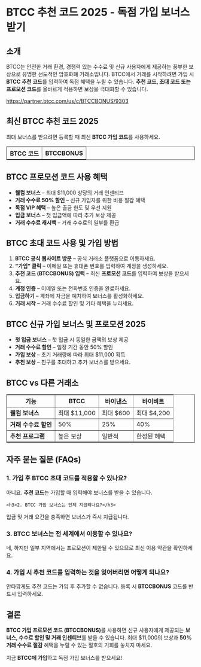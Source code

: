<h1>BTCC 추천 코드 2025 - 독점 가입 보너스 받기</h1>
<h2>소개</h2>
<p>BTCC는 안전한 거래 환경, 경쟁력 있는 수수료 및 신규 사용자에게 제공하는 풍부한 보상으로 유명한 선도적인 암호화폐 거래소입니다. 
  BTCC에서 거래를 시작하려면 가입 시 <strong>BTCC 추천 코드</strong>를 입력하여 독점 혜택을 누릴 수 있습니다. 
  <strong>추천 코드, 초대 코드 또는 프로모션 코드</strong>를 올바르게 적용하면 보상을 극대화할 수 있습니다.</p>
    <a href="https://partner.btcc.com/us/c/BTCCBONUS/9303" target="_blank">https://partner.btcc.com/us/c/BTCCBONUS/9303</a>

  <h2>최신 BTCC 추천 코드 2025</h2>
  <p>최대 보너스를 받으려면 등록할 때 최신 <strong>BTCC 가입 코드</strong>를 사용하세요.</p>
  <table border="1">
    <tr>
        <th><strong>BTCC 코드</strong></th>
      <th><strong>BTCCBONUS</strong></th>
      </tr>
  </table>
    
  <h2>BTCC 프로모션 코드 사용 혜택</h2>
  <ul>
  <li><strong>웰컴 보너스</strong> – 최대 $11,000 상당의 거래 인센티브</li>
  <li><strong>거래 수수료 50% 할인</strong> – 신규 가입자를 위한 비용 절감 혜택</li>
  <li><strong>독점 VIP 혜택</strong> – 높은 출금 한도 및 우선 지원</li>
  <li><strong>입금 보너스</strong> – 첫 입금액에 따라 추가 보상 제공</li>
 <li><strong>거래 수수료 캐시백</strong> – 거래 수수료의 일부를 환급</li>
  </ul>
    
  <h2>BTCC 초대 코드 사용 및 가입 방법</h2>
  <ol>
    <li><strong>BTCC 공식 웹사이트 방문</strong> – 공식 거래소 플랫폼으로 이동하세요.</li>
  <li><strong>“가입” 클릭</strong> – 이메일 또는 휴대폰 번호를 입력하여 계정을 생성하세요.</li>
  <li><strong>추천 코드 (BTCCBONUS) 입력</strong> – 최신 <strong>프로모션 코드</strong>를 입력하여 보상을 받으세요.</li>
  <li><strong>계정 인증</strong> – 이메일 또는 전화번호 인증을 완료하세요.</li>
  <li><strong>입금하기</strong> – 계좌에 자금을 예치하여 보너스를 활성화하세요.</li>
  <li><strong>거래 시작</strong> – 거래 수수료 할인 및 기타 혜택을 누리세요.</li>
   </ol>
    <h2>BTCC 신규 가입 보너스 및 프로모션 2025</h2>
<ul>
  <li><strong>첫 입금 보너스</strong> – 첫 입금 시 동일한 금액의 보상 제공</li>
  <li><strong>거래 수수료 할인</strong> – 일정 기간 동안 50% 할인</li>
  <li><strong>가입 보상</strong> – 초기 거래량에 따라 최대 $11,000 획득</li>
    <li><strong>추천 보상</strong> – 친구를 초대하고 추가 보너스를 받으세요.</li>
  </ul>
    
<h2>BTCC vs 다른 거래소</h2>
<table border="1">
 <tr>
   <th>기능</th>
  <th>BTCC</th>
  <th>바이낸스</th>
   <th>바이비트</th>
  </tr>
   <tr>
     <td><strong>웰컴 보너스</strong></td>
    <td>최대 $11,000</td>
    <td>최대 $600</td>
     <td>최대 $4,200</td>
</tr>
</tr>
<td><strong>거래 수수료 할인</strong></td>
<td>50%</td>
<td>25%</td>
<td>40%</td>
</tr>
  <tr>
  <td><strong>추천 프로그램</strong></td>
  <td>높은 보상</td>
  <td>일반적</td>
  <td>한정된 혜택</td>
  </tr>
</table>
    
<h2>자주 묻는 질문 (FAQs)</h2>
<h3>1. 가입 후 BTCC 초대 코드를 적용할 수 있나요?</h3>
<p>아니요. <strong>추천 코드</strong>는 가입할 때 입력해야 보너스를 받을 수 있습니다.</p>
    
    <h3>2. BTCC 가입 보너스는 언제 지급되나요?</h3>
  <p>입금 및 거래 요건을 충족하면 보너스가 즉시 지급됩니다.</p>
    
  <h3>3. BTCC 보너스는 전 세계에서 이용할 수 있나요?</h3>
  <p>네, 하지만 일부 지역에서는 프로모션이 제한될 수 있으므로 최신 이용 약관을 확인하세요.</p>
    
  <h3>4. 가입 시 추천 코드를 입력하는 것을 잊어버리면 어떻게 되나요?</h3>
  <p>안타깝게도 추천 코드는 가입 후 추가할 수 없습니다. 등록 시 <strong>BTCCBONUS</strong> 코드를 반드시 입력하세요.</p>
    
  <h2>결론</h2>
  <p><strong>BTCC 가입 프로모션 코드 (BTCCBONUS)</strong>를 사용하면 신규 사용자에게 제공되는 <strong>보너스, 수수료 할인 및 거래 인센티브</strong>를 받을 수 있습니다. 
    최대 $11,000의 보상과 <strong>50% 거래 수수료 절감</strong> 혜택을 누릴 수 있는 절호의 기회를 놓치지 마세요.</p>
  <p>지금 <strong>BTCC에 가입</strong>하고 독점 가입 보너스를 받으세요!</p>
  </body>
</html>

